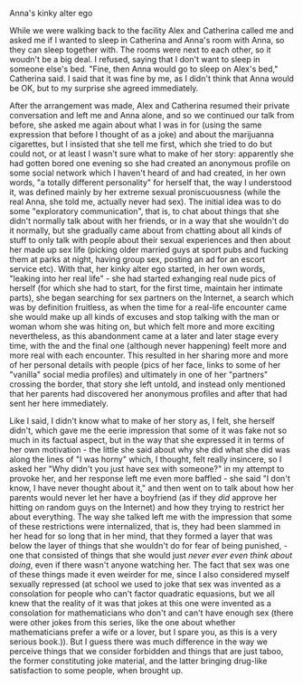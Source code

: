 Anna's kinky alter ego

While we were walking back to the facility Alex and Catherina called me and asked me if I wanted to sleep in Catherina and Anna's room with Anna, so they can sleep together with. The rooms were next to each other, so it woudn't be a big deal. I refused, saying that I don't want to sleep in someone else's bed. "Fine, then Anna would go to sleep on Alex's bed," Catherina said. I said that it was fine by me, as I didn't think that Anna would be OK, but to my surprise she agreed immediately. 

After the arrangement was made, Alex and Catherina resumed their private conversation and left me and Anna alone, and so we continued our talk from before, she asked me again about what I was in for (using the same expression that before I thought of as a joke) and about the marijuanna cigarettes, but I insisted that she tell me first, which she tried to do but could not, or at least I wasn't sure what to make of her story: apparently she had gotten bored one evening so she had created an anonymous profile on some social network which I haven't heard of and had created, in her own words, "a totally different personality" for herself that, the way I understood it, was defined mainly by her extreme sexual proniscuousness (while the real Anna, she told me, actually never had sex). The initial idea was to do some "exploratory communication", that is, to chat about things that she didn't normally talk about with her friends, or in a way that she wouldn't do it normally, but she gradually came about from chatting about all kinds of stuff to only talk with people about their sexual experiences and then about her made up sex life (picking older married guys at sport pubs and fucking them at parks at night, having group sex, posting an ad for an escort service etc). With that, her kinky alter ego started, in her own words, "leaking into her real life" - she had started exhanging real nude pics of herself (for which she had to start, for the first time, maintain her intimate parts), she began searching for sex partners on the Internet, a search which was by definition fruitless, as when the time for a real-life encounter came she would make up all kinds of excuses and stop talking with the man or woman whom she was hiting on, but which felt more and more exciting nevertheless, as this abandonment came at a later and later stage every time, with the and the final one (although never happening) feelt more and more real with each encounter. This resulted in her sharing more and more of her personal details with people (pics of her face, links to some of her "vanilla" social media profiles) and ultimately in one of her "partners" crossing the border, that story she left untold, and instead only mentioned that her parents had discovered her anonymous profiles and after that had sent her here immediately.

Like I said, I didn't know what to make of her story as, I felt, she herself didn't, which gave me the eerie impression that some of it was fake not so much in its factual aspect, but in the way that she expressed it in terms of her own motivation - the little she said about why she did what she did was along the lines of "I was horny" which, I thought, felt really insincere, so I asked her "Why didn't you just have sex with someone?" in my attempt to provoke her, and her response left me even more baffled - she said  "I don't know, I have never thought about it," and then went on to talk about how her parents would never let her have a boyfriend (as if they *did* approve her hitting on random guys on the Internet) and how they trying to restrict her about everything. The way she talked left me with the impression that some of these restrictions were internalized, that is, they had been slammed in her head for so long that in her mind, that they formed a layer that was below the layer of things that she wouldn't do for fear of being punished, - one that consisted of things that she would just *never ever even think about doing*, even if there wasn't anyone watching her. The fact that sex was one of these things made it even weirder for me, since I also considered myself sexually repressed (at school we used to joke that sex was invented as a consolation for people who can't factor quadratic equasions, but we all knew that the reality of it was that jokes at this one were invented as a consolation for mathematicians who don't and can't have enough sex (there were other jokes from this series, like the one about whether mathematicians prefer a wife or a lover, but I spare you, as this is a very serious book.)). But I guess there was much difference in the way we perceive things that we consider forbidden and things that are just taboo, the former constituting joke material, and the latter bringing drug-like satisfaction to some people, when brought up. 

